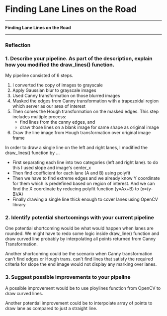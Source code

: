 # **Finding Lane Lines on the Road** 

---

**Finding Lane Lines on the Road**

[//]: # (Image References)

[image1]: ./examples/grayscale.jpg "Grayscale"

---

### Reflection

### 1. Describe your pipeline. As part of the description, explain how you modified the draw_lines() function.

My pipeline consisted of 6 steps.
1. I converted the copy of images to grayscale
2. Apply Gaussian blur to grayscale images
3. Used Canny transformation on those blurred images
4. Masked the edges from Canny transformation with a trapezoidal region which server as our area of interest
5. Then comes the Hough transformation on the masked edges. This step includes multiple process: 
    - find lines from the canny edges, and
    - draw those lines on a blank image for same shape as original image
6. Draw the line image from Hough transformation over original image frame 

In order to draw a single line on the left and right lanes, I modified the draw_lines() function by ... 
- First separating each line into two categories (left and right lane). to do this I used slope and image's center_x
- Then find coefficient for each lane (A and B) using polyfit 
- Then we have to find extreme edges and we already know Y coordinate for them which is predefined based on region of interest. And we can find the X coordinate by reducing polyfit function (y=Ax+B) to (x=(y-B)/A)
- Finally drawing a single line thick enough to cover lanes using OpenCV library

[image2]: ./test_images_output/solidWhiteCurve.jpg "Converted Image with Lane"


### 2. Identify potential shortcomings with your current pipeline


One potential shortcoming would be what would happen when lanes are rounded. We might have to redo some logic inside draw_line() function and draw curved line probably by interpolating all points returned from Canny Transformation. 

Another shortcoming could be the scenario when Canny transformation can't find edges or Hough trans. can't find lines that satisfy the required criteria for slope the end image would not display any marking over lanes.


### 3. Suggest possible improvements to your pipeline

A possible improvement would be to use ploylines function from OpenCV to draw curved lines.

Another potential improvement could be to interpolate array of points to draw lane as compared to just a straight line.
